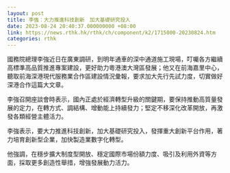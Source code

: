 ```yaml
---
layout: post
title: 李強：大力推進科技創新　加大基礎研究投入
date: 2023-08-24 20:40:37.000000000 +08:00
link: https://news.rthk.hk/rthk/ch/component/k2/1715000-20230824.htm
categories: rthk
---
```


國務院總理李強近日在廣東調研，到明年通車的深中通道施工現場，叮囑各方繼續高標準高品質推進專案建設，更好助力粵港澳大灣區發展；他又在前海嘉里中心，聽取前海深港現代服務業合作區建設情況彙報，要求加大先行先試力度，切實做好深港合作這篇大文章。

李強召開座談會時表示，國內正處於經濟轉型升級的關鍵期，要保持推動高質量發展的定力，在轉方式、調結構、增動能上持續發力；堅定不移深化改革開放，再激發各類經營主體活力。

李強表示，要大力推進科技創新，加大基礎研究投入，發揮重大創新平台作用，著力培育創新型企業，加快製造業數字化轉型。

他強調，在穩步擴大制度型開放、穩定國際市場份額力度、吸引及利用外資等方面，採取更多創造性舉措，增強發展動力活力。
